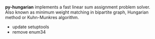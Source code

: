 **py-hungarian** implements a fast linear sum assignment problem solver. Also known as minimum weight matching in bipartite graph, Hungarian method or Kuhn-Munkres algorithm.


 - update setuptools
 - remove enum34